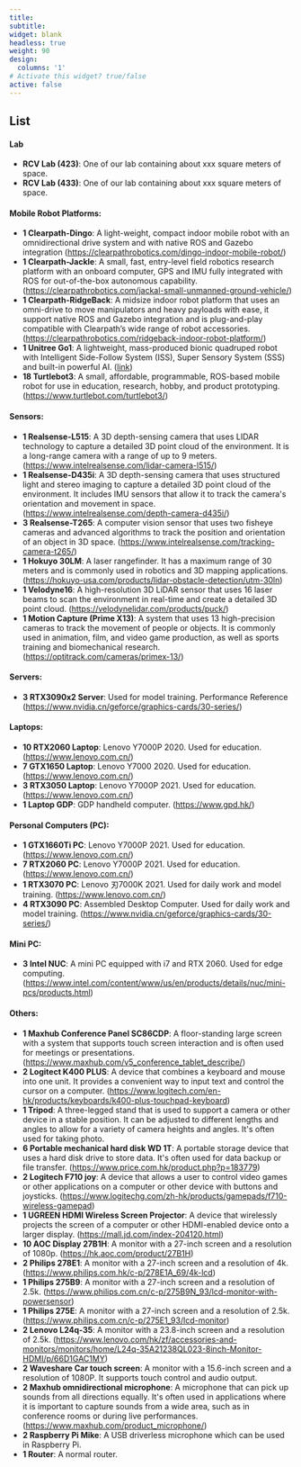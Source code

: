 ```yaml
---
title:
subtitle:
widget: blank
headless: true
weight: 90
design:
  columns: '1'
# Activate this widget? true/false
active: false
---
```

## List
#### Lab
- **RCV Lab (423)**: One of our lab containing about xxx square meters of space.
- **RCV Lab (433)**: One of our lab containing about xxx square meters of space.

#### Mobile Robot Platforms:
- **1 Clearpath-Dingo**: A light-weight, compact indoor mobile robot with an omnidirectional drive system and with native ROS and Gazebo integration (https://clearpathrobotics.com/dingo-indoor-mobile-robot/)
- **1 Clearpath-Jackle**: A small, fast, entry-level field robotics research platform with an onboard computer, GPS and IMU fully integrated with ROS for out-of-the-box autonomous capability. (https://clearpathrobotics.com/jackal-small-unmanned-ground-vehicle/)
- **1 Clearpath-RidgeBack**: A midsize indoor robot platform that uses an omni-drive to move manipulators and heavy payloads with ease, it support native ROS and Gazebo integration and is plug-and-play compatible with Clearpath’s wide range of robot accessories. (https://clearpathrobotics.com/ridgeback-indoor-robot-platform/)
- **1 Unitree Go1**: A lightweight, mass-produced bionic quadruped robot with Intelligent Side-Follow System (ISS), Super Sensory System (SSS) and built-in powerful AI. ([link](https://www.unitree.com/go1))
- **18 Turtlebot3**: A small, affordable, programmable, ROS-based mobile robot for use in education, research, hobby, and product prototyping. (https://www.turtlebot.com/turtlebot3/)

#### Sensors:
- **1 Realsense-L515**: A 3D depth-sensing camera that uses LIDAR technology to capture a detailed 3D point cloud of the environment. It is a long-range camera with a range of up to 9 meters. (https://www.intelrealsense.com/lidar-camera-l515/)
- **1 Realsense-D435i**: A 3D depth-sensing camera that uses structured light and stereo imaging to capture a detailed 3D point cloud of the environment. It includes IMU sensors that allow it to track the camera's orientation and movement in space. (https://www.intelrealsense.com/depth-camera-d435i/)
- **3 Realsense-T265**: A computer vision sensor that uses two fisheye cameras and advanced algorithms to track the position and orientation of an object in 3D space. (https://www.intelrealsense.com/tracking-camera-t265/)
- **1 Hokuyo 30LM**: A laser rangefinder.  It has a maximum range of 30 meters and is commonly used in robotics and 3D mapping applications. (https://hokuyo-usa.com/products/lidar-obstacle-detection/utm-30ln)
- **1 Velodyne16**: A high-resolution 3D LiDAR sensor that uses 16 laser beams to scan the environment in real-time and create a detailed 3D point cloud. (https://velodynelidar.com/products/puck/)
- **1 Motion Capture (Prime X13)**: A system that uses 13 high-precision cameras to track the movement of people or objects. It is commonly used in animation, film, and video game production, as well as sports training and biomechanical research. (https://optitrack.com/cameras/primex-13/)

#### Servers:
- **3 RTX3090x2 Server**: Used for model training. Performance Reference (https://www.nvidia.cn/geforce/graphics-cards/30-series/)

#### Laptops: 
- **10 RTX2060 Laptop**: Lenovo Y7000P 2020. Used for education. (https://www.lenovo.com.cn/)
- **7 GTX1650 Laptop**: Lenovo Y7000 2020. Used for education. (https://www.lenovo.com.cn/)
- **3 RTX3050 Laptop**: Lenovo Y7000P 2021. Used for education. (https://www.lenovo.com.cn/)
- **1 Laptop GDP**: GDP handheld computer. (https://www.gpd.hk/)

#### Personal Computers (PC):
- **1 GTX1660Ti PC**: Lenovo Y7000P 2021. Used for education. (https://www.lenovo.com.cn/)
- **7 RTX2060 PC**: Lenovo Y7000P 2021. Used for education. (https://www.lenovo.com.cn/)
- **1 RTX3070 PC**: Lenovo 刃7000K 2021. Used for daily work and model training. (https://www.lenovo.com.cn/)
- **4 RTX3090 PC**: Assembled Desktop Computer. Used for daily work and model training. (https://www.nvidia.cn/geforce/graphics-cards/30-series/)

#### Mini PC:
- **3 Intel NUC**: A mini PC equipped with i7 and RTX 2060. Used for edge computing. (https://www.intel.com/content/www/us/en/products/details/nuc/mini-pcs/products.html)

#### Others:
- **1 Maxhub Conference Panel SC86CDP**: A floor-standing large screen with a system that supports touch screen interaction and is often used for meetings or presentations. (https://www.maxhub.com/v5_conference_tablet_describe/)
- **2 Logitect K400 PLUS**: A device that combines a keyboard and mouse into one unit. It provides a convenient way to input text and control the cursor on a computer. (https://www.logitech.com/en-hk/products/keyboards/k400-plus-touchpad-keyboard)
- **1 Tripod**: A three-legged stand that is used to support a camera or other device in a stable position. It can be adjusted to different lengths and angles to allow for a variety of camera heights and angles. It's often used for taking photo.
- **6 Portable mechanical hard disk WD 1T**: A portable storage device that uses a hard disk drive to store data. It's often used for data backup or file transfer. (https://www.price.com.hk/product.php?p=183779)
- **2 Logitech F710 joy**: A device that allows a user to control video games or other applications on a computer or other device with buttons and joysticks.  (https://www.logitechg.com/zh-hk/products/gamepads/f710-wireless-gamepad)
- **1 UGREEN HDMI Wireless Screen Projector**: A device that wirelessly projects the screen of a computer or other HDMI-enabled device onto a larger display. (https://mall.jd.com/index-204120.html)
- **10 AOC Display 27B1H**: A monitor with a 27-inch screen and a resolution of 1080p. (https://hk.aoc.com/product/27B1H)
- **2 Philips 278E1**: A monitor with a 27-inch screen and a resolution of 4k. (https://www.philips.com.hk/c-p/278E1A_69/4k-lcd)
- **1 Philips 275B9**: A monitor with a 27-inch screen and a resolution of 2.5k. (https://www.philips.com.cn/c-p/275B9N_93/lcd-monitor-with-powersensor)
- **1 Philips 275E**: A monitor with a 27-inch screen and a resolution of 2.5k. (https://www.philips.com.cn/c-p/275E1_93/lcd-monitor)
- **2 Lenovo L24q-35**: A monitor with a 23.8-inch screen and a resolution of 2.5k. (https://www.lenovo.com/hk/zf/accessories-and-monitors/monitors/home/L24q-35A21238QL023-8inch-Monitor-HDMI/p/66D1GAC1MY)
- **2 Waveshare Car touch screen**: A monitor with a 15.6-inch screen and a resolution of 1080P. It supports touch control and audio output.
- **2 Maxhub omnidirectional microphone**: A microphone that can pick up sounds from all directions equally. It's often used in applications where it is important to capture sounds from a wide area, such as in conference rooms or during live performances. (https://www.maxhub.com/product_microphone/)
- **2 Raspberry Pi Mike**: A USB driverless microphone which can be used in Raspberry Pi.
- **1 Router**: A normal router.


